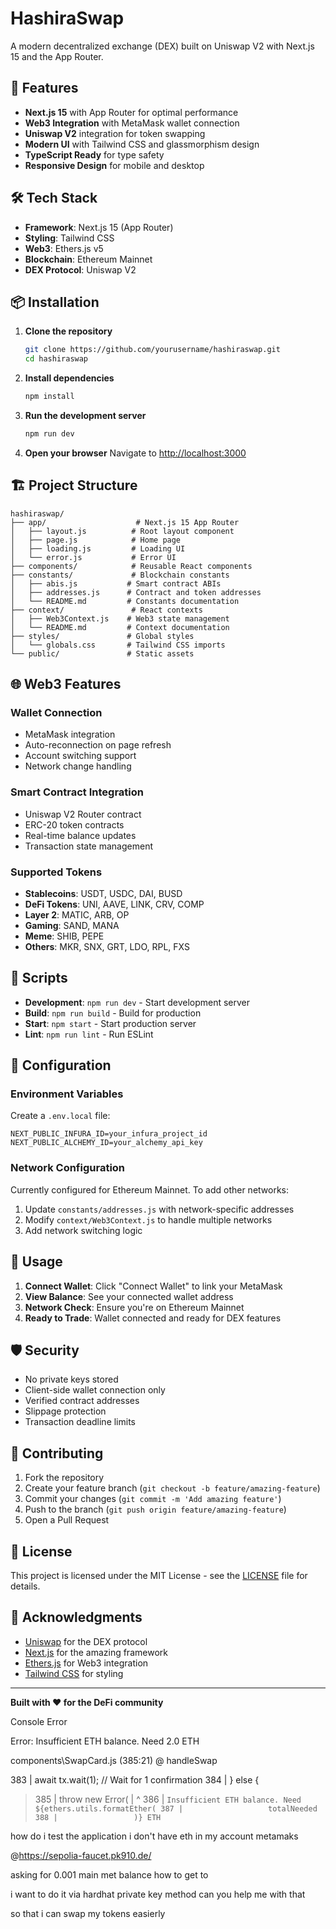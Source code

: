 # HashiraSwap

A modern decentralized exchange (DEX) built on Uniswap V2 with Next.js 15 and the App Router.

## 🚀 Features

- **Next.js 15** with App Router for optimal performance
- **Web3 Integration** with MetaMask wallet connection
- **Uniswap V2** integration for token swapping
- **Modern UI** with Tailwind CSS and glassmorphism design
- **TypeScript Ready** for type safety
- **Responsive Design** for mobile and desktop

## 🛠️ Tech Stack

- **Framework**: Next.js 15 (App Router)
- **Styling**: Tailwind CSS
- **Web3**: Ethers.js v5
- **Blockchain**: Ethereum Mainnet
- **DEX Protocol**: Uniswap V2

## 📦 Installation

1. **Clone the repository**

   ```bash
   git clone https://github.com/yourusername/hashiraswap.git
   cd hashiraswap
   ```

2. **Install dependencies**

   ```bash
   npm install
   ```

3. **Run the development server**

   ```bash
   npm run dev
   ```

4. **Open your browser**
   Navigate to [http://localhost:3000](http://localhost:3000)

## 🏗️ Project Structure

```
hashiraswap/
├── app/                    # Next.js 15 App Router
│   ├── layout.js          # Root layout component
│   ├── page.js            # Home page
│   ├── loading.js         # Loading UI
│   └── error.js           # Error UI
├── components/            # Reusable React components
├── constants/             # Blockchain constants
│   ├── abis.js           # Smart contract ABIs
│   ├── addresses.js      # Contract and token addresses
│   └── README.md         # Constants documentation
├── context/               # React contexts
│   ├── Web3Context.js    # Web3 state management
│   └── README.md         # Context documentation
├── styles/               # Global styles
│   └── globals.css       # Tailwind CSS imports
└── public/               # Static assets
```

## 🌐 Web3 Features

### Wallet Connection

- MetaMask integration
- Auto-reconnection on page refresh
- Account switching support
- Network change handling

### Smart Contract Integration

- Uniswap V2 Router contract
- ERC-20 token contracts
- Real-time balance updates
- Transaction state management

### Supported Tokens

- **Stablecoins**: USDT, USDC, DAI, BUSD
- **DeFi Tokens**: UNI, AAVE, LINK, CRV, COMP
- **Layer 2**: MATIC, ARB, OP
- **Gaming**: SAND, MANA
- **Meme**: SHIB, PEPE
- **Others**: MKR, SNX, GRT, LDO, RPL, FXS

## 🚀 Scripts

- **Development**: `npm run dev` - Start development server
- **Build**: `npm run build` - Build for production
- **Start**: `npm start` - Start production server
- **Lint**: `npm run lint` - Run ESLint

## 🔧 Configuration

### Environment Variables

Create a `.env.local` file:

```env
NEXT_PUBLIC_INFURA_ID=your_infura_project_id
NEXT_PUBLIC_ALCHEMY_ID=your_alchemy_api_key
```

### Network Configuration

Currently configured for Ethereum Mainnet. To add other networks:

1. Update `constants/addresses.js` with network-specific addresses
2. Modify `context/Web3Context.js` to handle multiple networks
3. Add network switching logic

## 📱 Usage

1. **Connect Wallet**: Click "Connect Wallet" to link your MetaMask
2. **View Balance**: See your connected wallet address
3. **Network Check**: Ensure you're on Ethereum Mainnet
4. **Ready to Trade**: Wallet connected and ready for DEX features

## 🛡️ Security

- No private keys stored
- Client-side wallet connection only
- Verified contract addresses
- Slippage protection
- Transaction deadline limits

## 🤝 Contributing

1. Fork the repository
2. Create your feature branch (`git checkout -b feature/amazing-feature`)
3. Commit your changes (`git commit -m 'Add amazing feature'`)
4. Push to the branch (`git push origin feature/amazing-feature`)
5. Open a Pull Request

## 📄 License

This project is licensed under the MIT License - see the [LICENSE](LICENSE) file for details.

## 🙏 Acknowledgments

- [Uniswap](https://uniswap.org/) for the DEX protocol
- [Next.js](https://nextjs.org/) for the amazing framework
- [Ethers.js](https://ethers.org/) for Web3 integration
- [Tailwind CSS](https://tailwindcss.com/) for styling


---

**Built with ❤️ for the DeFi community**


Console Error


Error: Insufficient ETH balance. Need 2.0 ETH

components\SwapCard.js (385:21) @ handleSwap


  383 |               await tx.wait(1); // Wait for 1 confirmation
  384 |             } else {
> 385 |               throw new Error(
      |                     ^
  386 |                 `Insufficient ETH balance. Need ${ethers.utils.formatEther(
  387 |                   totalNeeded
  388 |                 )} ETH`

how do i test the application i don't have eth in my account metamaks


@https://sepolia-faucet.pk910.de/ 

asking for 0.001 main met balance how to get to 


i want to do it via hardhat private key method can you help me with that


so that i can swap my tokens easierly